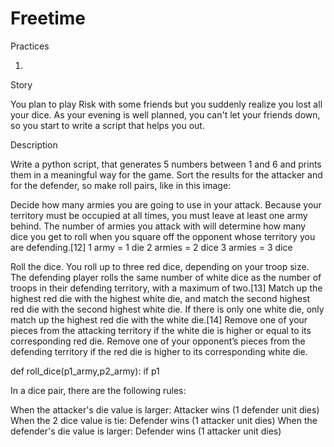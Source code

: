 # Freetime
Practices

1)

Story

You plan to play Risk with some friends but you suddenly realize you lost all your dice. As your evening is well planned, you can't let your friends down, so you start to write a script that helps you out.

Description

Write a python script, that generates 5 numbers between 1 and 6 and prints them in a meaningful way for the game. Sort the results for the attacker and for the defender, so make roll pairs, like in this image:



Decide how many armies you are going to use in your attack. Because your territory must be occupied at all times, you must leave at least one army behind. The number of armies you attack with will determine how many dice you get to roll when you square off the opponent whose territory you are defending.[12]
1 army = 1 die
2 armies = 2 dice
3 armies = 3 dice

Roll the dice. You roll up to three red dice, depending on your troop size. The defending player rolls the same number of white dice as the number of troops in their defending territory, with a maximum of two.[13]
Match up the highest red die with the highest white die, and match the second highest red die with the second highest white die. If there is only one white die, only match up the highest red die with the white die.[14]
Remove one of your pieces from the attacking territory if the white die is higher or equal to its corresponding red die.
Remove one of your opponent’s pieces from the defending territory if the red die is higher to its corresponding white die.


def roll_dice(p1_army,p2_army):
    if p1


In a dice pair, there are the following rules:

When the attacker's die value is larger: Attacker wins (1 defender unit dies)
When the 2 dice value is tie: Defender wins (1 attacker unit dies)
When the defender's die value is larger: Defender wins (1 attacker unit dies)